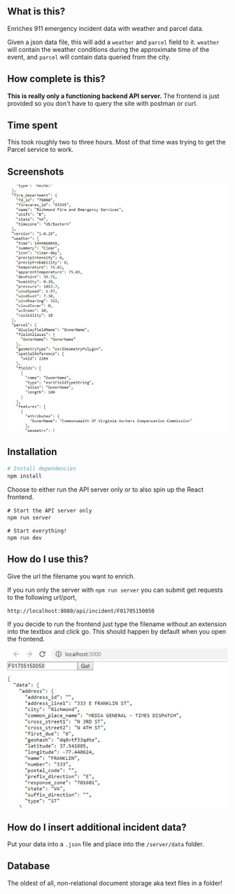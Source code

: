 ## What is this?
Enriches 911 emergency incident data with weather and parcel data.

Given a json data file, this will add a `weather` and `parcel` field to it. `weather` will contain the weather conditions during the approximate time of the event, and `parcel` will contain data queried from the city.

## How complete is this?
**This is really only a functioning backend API server.** The frontend is just provided so you don't have to query the site with postman or curl.

## Time spent
This took roughly two to three hours. Most of that time was trying to get the Parcel service to work.

## Screenshots
![Enriched Data](https://raw.githubusercontent.com/loganripplinger/enrich-911-data-rest-service/master/enriched-data.JPG)

## Installation

```bash
# Install dependencies
npm install
```

Choose to either run the API server only or to also spin up the React frontend.
```
# Start the API server only
npm run server
```

```
# Start everything!
npm run dev
```

## How do I use this?
Give the url the filename you want to enrich.

If you run only the server with `npm run server` you can submit get requests to the following url/port,
```
http://localhost:8080/api/incident/F01705150050
```

If you decide to run the frontend just type the filename without an extension into the textbox and click go. This should happen by default when you open the frontend.

![Query bar](https://raw.githubusercontent.com/loganripplinger/enrich-911-data-rest-service/master/query-bar.JPG)

## How do I insert additional incident data?
Put your data into a `.json` file and place into the `/server/data` folder.

## Database
The oldest of all, non-relational document storage aka text files in a folder!
